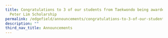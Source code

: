 ```yaml
---
title: Congratulations to 3 of our students from Taekwondo being awarded the
  Peter Lim Scholarship
permalink: /edgefield/announcements/congratulations-to-3-of-our-students-from-taekwondo-being-awarded/
description: ""
third_nav_title: Announcements
---
```

